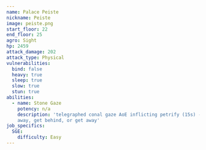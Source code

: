 ```yaml
---
name: Palace Peiste
nickname: Peiste
image: peiste.png
start_floor: 22
end_floor: 25
agro: Sight
hp: 2459
attack_damage: 202
attack_type: Physical
vulnerabilities:
  bind: false
  heavy: true
  sleep: true
  slow: true
  stun: true
abilities:
  - name: Stone Gaze
    potency: n/a
    description: 'telegraphed conal gaze AoE inflicting petrify (15s) - look
    away, get behind, or get away'
job_specifics:
  SGE:
    difficulty: Easy
---
```

